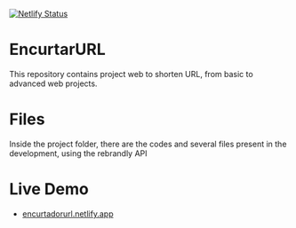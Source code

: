 [![Netlify Status](https://api.netlify.com/api/v1/badges/987b4f62-108b-435d-97c9-0fef28b94f1e/deploy-status)](https://encurtadorurl.netlify.app/)

# EncurtarURL
This repository contains project web to shorten URL, from basic to advanced web projects.


# Files

Inside the project folder, there are the codes and several files present in the development, using the rebrandly API

# Live Demo

 - [encurtadorurl.netlify.app](https://encurtadorurl.netlify.app/)

